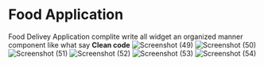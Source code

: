 # Food Application
Food Delivey Application complite 
write all widget an organized manner component like what say **Clean code**
![Screenshot (49)](https://user-images.githubusercontent.com/36786523/210438371-e277589c-f516-491e-8383-293349ffe55d.png)
![Screenshot (50)](https://user-images.githubusercontent.com/36786523/210438379-714c9166-9cd9-4aa4-858f-4a709478d623.png)
![Screenshot (51)](https://user-images.githubusercontent.com/36786523/210438385-c1f57f07-4121-4182-9955-ef62f495eb73.png)
![Screenshot (52)](https://user-images.githubusercontent.com/36786523/210438391-fb01ac60-2a13-4601-973d-8f9b8940a169.png)
![Screenshot (53)](https://user-images.githubusercontent.com/36786523/210438393-706d9023-9311-4c4c-b723-cb39166d6550.png)
![Screenshot (54)](https://user-images.githubusercontent.com/36786523/210438397-d683b85e-ef78-49cf-b135-fb9e784b7137.png)
